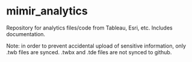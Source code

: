 # mimir_analytics
Repository for analytics files/code from Tableau, Esri, etc. Includes documentation.
  
Note: in order to prevent accidental upload of sensitive information, only .twb files are synced. 
      .twbx and .tde files are not synced to github.
